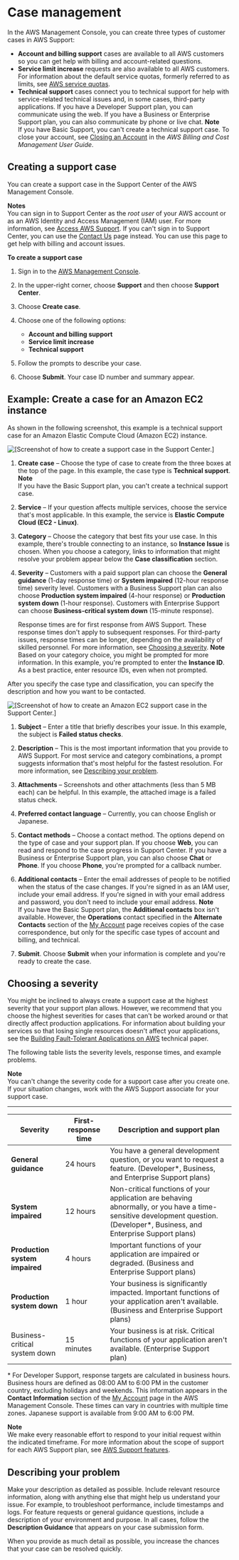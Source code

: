# Case management<a name="case-management"></a>

In the AWS Management Console, you can create three types of customer cases in AWS Support:
+ **Account and billing support** cases are available to all AWS customers so you can get help with billing and account\-related questions\.
+ **Service limit increase** requests are also available to all AWS customers\. For information about the default service quotas, formerly referred to as limits, see [AWS service quotas](https://docs.aws.amazon.com/general/latest/gr/aws_service_limits.html)\.
+ **Technical support** cases connect you to technical support for help with service\-related technical issues and, in some cases, third\-party applications\. If you have a Developer Support plan, you can communicate using the web\. If you have a Business or Enterprise Support plan, you can also communicate by phone or live chat\.
**Note**  
If you have Basic Support, you can't create a technical support case\.
To close your account, see [Closing an Account](https://docs.aws.amazon.com/awsaccountbilling/latest/aboutv2/close-account.html) in the *AWS Billing and Cost Management User Guide*\.

## Creating a support case<a name="creating-a-support-case"></a>

You can create a support case in the Support Center of the AWS Management Console\.

**Notes**  
You can sign in to Support Center as the *root user* of your AWS account or as an AWS Identity and Access Management \(IAM\) user\. For more information, see [Access AWS Support](accessing-support.md)\.
If you can't sign in to Support Center, you can use the [Contact Us](http://aws.amazon.com/contact-us/) page instead\. You can use this page to get help with billing and account issues\.

**To create a support case**

1. Sign in to the [AWS Management Console](https://console.aws.amazon.com/)\.

1. In the upper\-right corner, choose **Support** and then choose **Support Center**\.

1. Choose **Create case**\.

1. Choose one of the following options:
   + **Account and billing support**
   + **Service limit increase**
   + **Technical support**

1. Follow the prompts to describe your case\.

1. Choose **Submit**\. Your case ID number and summary appear\.

## Example: Create a case for an Amazon EC2 instance<a name="case-example"></a>

As shown in the following screenshot, this example is a technical support case for an Amazon Elastic Compute Cloud \(Amazon EC2\) instance\. 

![\[Screenshot of how to create a support case in the Support Center.\]](http://docs.aws.amazon.com/awssupport/latest/user/images/support-create-case-console-1.png)

1. **Create case** – Choose the type of case to create from the three boxes at the top of the page\. In this example, the case type is **Technical support**\.
**Note**  
If you have the Basic Support plan, you can't create a technical support case\.

1. **Service** – If your question affects multiple services, choose the service that's most applicable\. In this example, the service is **Elastic Compute Cloud \(EC2 \- Linux\)**\.

1. **Category** – Choose the category that best fits your use case\. In this example, there's trouble connecting to an instance, so **Instance Issue** is chosen\. When you choose a category, links to information that might resolve your problem appear below the **Case classification** section\.

1. **Severity** – Customers with a paid support plan can choose the **General guidance** \(1\-day response time\) or **System impaired** \(12\-hour response time\) severity level\. Customers with a Business Support plan can also choose **Production system impaired** \(4\-hour response\) or **Production system down** \(1\-hour response\)\. Customers with Enterprise Support can choose **Business\-critical system down** \(15\-minute response\)\.

   Response times are for first response from AWS Support\. These response times don't apply to subsequent responses\. For third\-party issues, response times can be longer, depending on the availability of skilled personnel\. For more information, see [Choosing a severity](#choosing-severity)\.
**Note**  
Based on your category choice, you might be prompted for more information\. In this example, you're prompted to enter the **Instance ID**\. As a best practice, enter resource IDs, even when not prompted\.

After you specify the case type and classification, you can specify the description and how you want to be contacted\.

![\[Screenshot of how to create an Amazon EC2 support case in the Support Center.\]](http://docs.aws.amazon.com/awssupport/latest/user/images/support-create-case-console-2.png)

1. **Subject** – Enter a title that briefly describes your issue\. In this example, the subject is **Failed status checks**\.

1. **Description** – This is the most important information that you provide to AWS Support\. For most service and category combinations, a prompt suggests information that's most helpful for the fastest resolution\. For more information, see [Describing your problem](#describing-your-problem)\.

1. **Attachments** – Screenshots and other attachments \(less than 5 MB each\) can be helpful\. In this example, the attached image is a failed status check\.

1. **Preferred contact language** – Currently, you can choose English or Japanese\.

1. **Contact methods** – Choose a contact method\. The options depend on the type of case and your support plan\. If you choose **Web**, you can read and respond to the case progress in Support Center\. If you have a Business or Enterprise Support plan, you can also choose **Chat** or **Phone**\. If you choose **Phone**, you're prompted for a callback number\.

1. **Additional contacts** – Enter the email addresses of people to be notified when the status of the case changes\. If you're signed in as an IAM user, include your email address\. If you're signed in with your email address and password, you don't need to include your email address\.
**Note**  
If you have the Basic Support plan, the **Additional contacts** box isn't available\. However, the **Operations** contact specified in the **Alternate Contacts** section of the [My Account](https://console.aws.amazon.com/billing/home?#/account) page receives copies of the case correspondence, but only for the specific case types of account and billing, and technical\.

1. **Submit**\. Choose **Submit** when your information is complete and you're ready to create the case\.

## Choosing a severity<a name="choosing-severity"></a>

You might be inclined to always create a support case at the highest severity that your support plan allows\. However, we recommend that you choose the highest severities for cases that can't be worked around or that directly affect production applications\. For information about building your services so that losing single resources doesn't affect your applications, see the [Building Fault\-Tolerant Applications on AWS](http://media.amazonwebservices.com/AWS_Building_Fault_Tolerant_Applications.pdf) technical paper\.

The following table lists the severity levels, response times, and example problems\. 

**Note**  
You can't change the severity code for a support case after you create one\. If your situation changes, work with the AWS Support associate for your support case\. 


****  

| Severity | First\-response time | Description and support plan | 
| --- | --- | --- | 
|  **General guidance**  |  24 hours  |  You have a general development question, or you want to request a feature\. \(Developer\*, Business, and Enterprise Support plans\)  | 
|  **System impaired**  |  12 hours  |  Non\-critical functions of your application are behaving abnormally, or you have a time\-sensitive development question\. \(Developer\*, Business, and Enterprise Support plans\)  | 
|  **Production system impaired**  |  4 hours  |  Important functions of your application are impaired or degraded\. \(Business and Enterprise Support plans\)  | 
|  **Production system down**  |  1 hour  |  Your business is significantly impacted\. Important functions of your application aren't available\. \(Business and Enterprise Support plans\)  | 
| Business\-critical system down | 15 minutes |  Your business is at risk\. Critical functions of your application aren't available\. \(Enterprise Support plan\)  | 

\* For Developer Support, response targets are calculated in business hours\. Business hours are defined as 08:00 AM to 6:00 PM in the customer country, excluding holidays and weekends\. This information appears in the **Contact Information** section of the [My Account](https://console.aws.amazon.com/billing/home#/account) page in the AWS Management Console\. These times can vary in countries with multiple time zones\. Japanese support is available from 9:00 AM to 6:00 PM\.

**Note**  
We make every reasonable effort to respond to your initial request within the indicated timeframe\. For more information about the scope of support for each AWS Support plan, see [AWS Support features](https://aws.amazon.com/premiumsupport/features/)\.

## Describing your problem<a name="describing-your-problem"></a>

Make your description as detailed as possible\. Include relevant resource information, along with anything else that might help us understand your issue\. For example, to troubleshoot performance, include timestamps and logs\. For feature requests or general guidance questions, include a description of your environment and purpose\. In all cases, follow the **Description Guidance** that appears on your case submission form\.

When you provide as much detail as possible, you increase the chances that your case can be resolved quickly\.